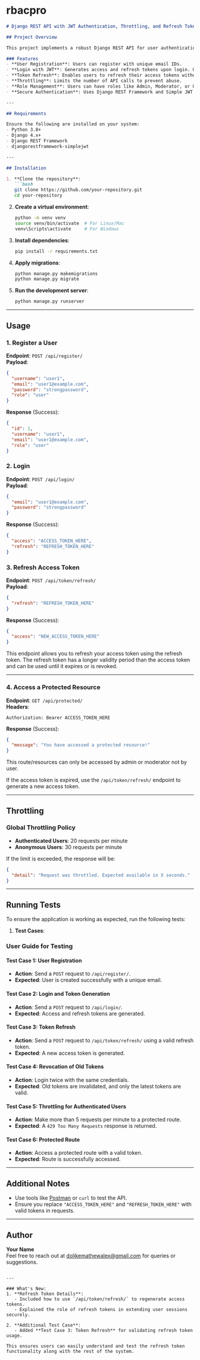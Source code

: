 # rbacpro



```markdown
# Django REST API with JWT Authentication, Throttling, and Refresh Token Management

## Project Overview

This project implements a robust Django REST API for user authentication and management using JWT (JSON Web Tokens). It provides features like user registration, login, token generation, token refresh, and revocation of old tokens. Throttling mechanisms are also in place to prevent abuse of API endpoints.

### Features
- **User Registration**: Users can register with unique email IDs.
- **Login with JWT**: Generates access and refresh tokens upon login. Old tokens are invalidated to enhance security.
- **Token Refresh**: Enables users to refresh their access tokens without logging in again.
- **Throttling**: Limits the number of API calls to prevent abuse.
- **Role Management**: Users can have roles like Admin, Moderator, or User.
- **Secure Authentication**: Uses Django REST Framework and Simple JWT for secure token-based authentication.

---

## Requirements

Ensure the following are installed on your system:
- Python 3.8+
- Django 4.x+
- Django REST Framework
- djangorestframework-simplejwt

---

## Installation

1. **Clone the repository**:
   ```bash
   git clone https://github.com/your-repository.git
   cd your-repository
   ```

2. **Create a virtual environment**:
   ```bash
   python -m venv venv
   source venv/bin/activate  # For Linux/Mac
   venv\Scripts\activate     # For Windows
   ```

3. **Install dependencies**:
   ```bash
   pip install -r requirements.txt
   ```

4. **Apply migrations**:
   ```bash
   python manage.py makemigrations
   python manage.py migrate
   ```

5. **Run the development server**:
   ```bash
   python manage.py runserver
   ```

---

## Usage

### 1. Register a User
**Endpoint**: `POST /api/register/`  
**Payload**:
```json
{
  "username": "user1",
  "email": "user1@example.com",
  "password": "strongpassword",
  "role": "user"
}
```
**Response** (Success):
```json
{
  "id": 1,
  "username": "user1",
  "email": "user1@example.com",
  "role": "user"
}
```

### 2. Login
**Endpoint**: `POST /api/login/`  
**Payload**:
```json
{
  "email": "user1@example.com",
  "password": "strongpassword"
}
```
**Response** (Success):
```json
{
  "access": "ACCESS_TOKEN_HERE",
  "refresh": "REFRESH_TOKEN_HERE"
}
```

### 3. Refresh Access Token
**Endpoint**: `POST /api/token/refresh/`  
**Payload**:
```json
{
  "refresh": "REFRESH_TOKEN_HERE"
}
```
**Response** (Success):
```json
{
  "access": "NEW_ACCESS_TOKEN_HERE"
}
```

This endpoint allows you to refresh your access token using the refresh token. The refresh token has a longer validity period than the access token and can be used until it expires or is revoked.

---

### 4. Access a Protected Resource
**Endpoint**: `GET /api/protected/`  
**Headers**:
```http
Authorization: Bearer ACCESS_TOKEN_HERE
```

**Response** (Success):
```json
{
  "message": "You have accessed a protected resource!"
}
```

This route/resources can only be accessed by admin or moderator not by user.

If the access token is expired, use the `/api/token/refresh/` endpoint to generate a new access token.

---

## Throttling

### Global Throttling Policy
- **Authenticated Users**: 20 requests per minute
- **Anonymous Users**: 30 requests per minute

If the limit is exceeded, the response will be:
```json
{
  "detail": "Request was throttled. Expected available in X seconds."
}
```

---

## Running Tests

To ensure the application is working as expected, run the following tests:

1. **Test Cases**:

### User Guide for Testing

#### **Test Case 1: User Registration**
- **Action**: Send a `POST` request to `/api/register/`.
- **Expected**: User is created successfully with a unique email.

#### **Test Case 2: Login and Token Generation**
- **Action**: Send a `POST` request to `/api/login/`.
- **Expected**: Access and refresh tokens are generated.

#### **Test Case 3: Token Refresh**
- **Action**: Send a `POST` request to `/api/token/refresh/` using a valid refresh token.
- **Expected**: A new access token is generated.

#### **Test Case 4: Revocation of Old Tokens**
- **Action**: Login twice with the same credentials.
- **Expected**: Old tokens are invalidated, and only the latest tokens are valid.

#### **Test Case 5: Throttling for Authenticated Users**
- **Action**: Make more than 5 requests per minute to a protected route.
- **Expected**: A `429 Too Many Requests` response is returned.

#### **Test Case 6: Protected Route**
- **Action**: Access a protected route with a valid token.
- **Expected**: Route is successfully accessed.

---

## Additional Notes

- Use tools like [Postman](https://www.postman.com/) or `curl` to test the API.
- Ensure you replace `"ACCESS_TOKEN_HERE"` and `"REFRESH_TOKEN_HERE"` with valid tokens in requests.

---

## Author
**Your Name**  
Feel free to reach out at [dolikemathewalex@gmail.com](mailto:dolikemathewalex@gmail.com) for queries or suggestions.
```

---

### What's New:
1. **Refresh Token Details**:
   - Included how to use `/api/token/refresh/` to regenerate access tokens.
   - Explained the role of refresh tokens in extending user sessions securely.

2. **Additional Test Case**:
   - Added **Test Case 3: Token Refresh** for validating refresh token usage.

This ensures users can easily understand and test the refresh token functionality along with the rest of the system.
